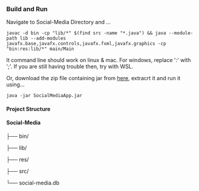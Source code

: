 ### Build and Run
Navigate to Social-Media Directory and ...
```
javac -d bin -cp "lib/*" $(find src -name "*.java") && java --module-path lib --add-modules javafx.base,javafx.controls,javafx.fxml,javafx.graphics -cp "bin:res:lib/*" main/Main
```
It command line should work on linux & mac. For windows, replace ':' with ';'. If you are still having trouble then, try with WSL. 

Or, download the zip file containing jar from [here](https://github.com/IstiakAR/Social-Media/releases/tag/Release), extracrt it and run it using...

```
java -jar SocialMediaApp.jar
```

#### Project Structure

#### Social-Media

├── bin/

├── lib/

├── res/

├── src/

└── social-media.db
